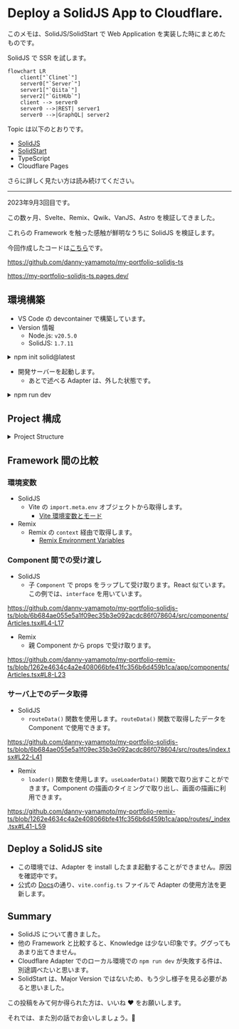 # Deploy a SolidJS App to Cloudflare.

このメモは、SolidJS/SolidStart で Web Application を実装した時にまとめたものです。

SolidJS で SSR を試します。

```mermaid
flowchart LR
    client["`Clinet`"]
    server0["`Server`"]
    server1["`Qiita`"]
    server2["`GitHUb`"]
    client --> server0
    server0 -->|REST| server1
    server0 -->|GraphQL| server2
```

Topic は以下のとおりです。

- [SolidJS](https://github.com/solidjs/solid)
- [SolidStart](https://github.com/solidjs/solid-start)
- TypeScript
- Cloudflare Pages

さらに詳しく見たい方は読み続けてください。

---

2023年9月3回目です。

この数ヶ月、Svelte、Remix、Qwik、VanJS、Astro を検証してきました。

これらの Framework を触った感触が鮮明なうちに SolidJS を検証します。

今回作成したコードは[こちら](https://github.com/danny-yamamoto/my-portfolio-solidjs-ts)です。

https://github.com/danny-yamamoto/my-portfolio-solidjs-ts

https://my-portfolio-solidjs-ts.pages.dev/

## 環境構築
- VS Code の devcontainer で構築しています。
- Version 情報
   - Node.js: `v20.5.0`
   - SolidJS: `1.7.11`

<details><summary>npm init solid@latest</summary>

```bash
yamamoto_daisuke@instance-1:~/solidjs$ sudo npm init solid@latest

create-solid version 0.2.31

Welcome to the SolidStart setup wizard!

There are definitely bugs and some feature might not work yet.
If you encounter an issue, have a look at https://github.com/solidjs/solid-start/issues and open a new one, if it is not already tracked.

✔ Where do you want to create the app? … my-portfolio-solidjs-ts
✔ Which template do you want to use? › bare
✔ Server Side Rendering? … yes
✔ Use TypeScript? … yes
found matching commit hash: fced756050aece04e7e7260802a25164ed6de7ae
/root/.degit/github/solidjs/solid-start/fced756050aece04e7e7260802a25164ed6de7ae.tar.gz already exists locally
extracting /examples/bare from /root/.degit/github/solidjs/solid-start/fced756050aece04e7e7260802a25164ed6de7ae.tar.gz to /home/yamamoto_daisuke/solidjs/my-portfolio-solidjs-ts/.solid-start
cloned solidjs/solid-start#main to /home/yamamoto_daisuke/solidjs/my-portfolio-solidjs-ts/.solid-start
✔ Copied project files

Next steps:
  1: cd my-portfolio-solidjs-ts
  2: npm install
  3: npm run dev -- --open

To close the dev server, hit Ctrl-C
yamamoto_daisuke@instance-1:~/solidjs$
```

</details>

- 開発サーバーを起動します。
   - あとで述べる Adapter は、外した状態です。

<details><summary>npm run dev</summary>

```bash
node ➜ /workspaces/my-portfolio-solidjs-ts (main) $ npm run dev

> dev
> solid-start dev

 solid-start dev 
 version  0.3.5
 adapter  node

  VITE v4.4.9  ready in 7349 ms

  ➜  Local:   http://localhost:3000/
  ➜  Network: use --host to expose
  ➜  Inspect: http://localhost:3000/__inspect/
  ➜  press h to show help

  ➜  Page Routes:
     ┌─ http://localhost:3000/*404
     └─ http://localhost:3000/

  ➜  API Routes:
     None! 👻
```

</details>

## Project 構成

<details><summary>Project Structure</summary>

```bash
.
├── package.json
├── package-lock.json
├── public
│   └── favicon.ico
├── README.md
├── src
│   ├── components                     # add
│   │   ├── Articles.tsx               # add
│   │   ├── Experience.tsx             # add
│   │   ├── Footer.tsx                 # add
│   │   ├── Introduction.tsx           # add
│   │   └── Repositories.tsx           # add
│   ├── entry-client.tsx
│   ├── entry-server.tsx
│   ├── global.d.ts
│   ├── root.css
│   ├── root.tsx
│   ├── routes
│   │   ├── [...404].tsx
│   │   └── index.tsx                  # edit
│   ├── types.ts
│   └── utils
│       ├── articles.server.tsx        # add
│       ├── experience.server.tsx      # add
│       └── repositories.server.tsx    # add
├── tsconfig.json
└── vite.config.ts                     # edit
```

</details>

## Framework 間の比較
### 環境変数
- SolidJS
   - Vite の `import.meta.env` オブジェクトから取得します。
      - [Vite 環境変数とモード](https://ja.vitejs.dev/guide/env-and-mode.html)
- Remix
   - Remix の `context` 経由で取得します。
      - [Remix Environment Variables](https://remix.run/docs/en/main/guides/envvars#environment-variables)

### Component 間での受け渡し
- SolidJS
   - 子 `Component` で props をラップして受け取ります。React 似ています。この例では、`interface` を用いています。

https://github.com/danny-yamamoto/my-portfolio-solidjs-ts/blob/6b684ae055e5a1f09ec35b3e092acdc86f078604/src/components/Articles.tsx#L4-L17

- Remix
   - 親 Component から props で受け取ります。

https://github.com/danny-yamamoto/my-portfolio-remix-ts/blob/1262e4634c4a2e408066bfe41fc356b6d459b1ca/app/components/Articles.tsx#L8-L23

### サーバ上でのデータ取得
- SolidJS
   - `routeData()` 関数を使用します。`routeData()` 関数で取得したデータを Component で使用できます。

https://github.com/danny-yamamoto/my-portfolio-solidjs-ts/blob/6b684ae055e5a1f09ec35b3e092acdc86f078604/src/routes/index.tsx#L22-L41

- Remix
   - `loader()` 関数を使用します。`useLoaderData()` 関数で取り出すことができます。Component の描画のタイミングで取り出し、画面の描画に利用できます。

https://github.com/danny-yamamoto/my-portfolio-remix-ts/blob/1262e4634c4a2e408066bfe41fc356b6d459b1ca/app/routes/_index.tsx#L41-L59

## Deploy a SolidJS site
- この環境では、Adapter を install したまま起動することができません。原因を確認中です。
- 公式の [Docs](https://developers.cloudflare.com/pages/framework-guides/deploy-a-solid-site/#use-bindings-in-your-solid-application)の通り、`vite.config.ts` ファイルで Adapter の使用方法を更新します。

## Summary
- SolidJS について書きました。
- 他の Framework と比較すると、Knowledge は少ない印象です。ググってもあまり出てきません。
- Cloudflare Adapter でのローカル環境での `npm run dev` が失敗する件は、別途調べたいと思います。
- SolidStart は、Major Version ではないため、もう少し様子を見る必要があると思いました。

この投稿をみて何か得られた方は、いいね ❤️ をお願いします。

それでは、また別の話でお会いしましょう。👋
